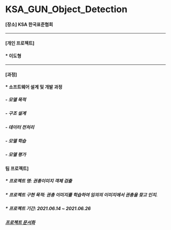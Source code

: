 # KSA_GUN_Object_Detection

#### [장소] KSA 한국표준협회

***
#### [개인 프로젝트]
####   * 이도형

***
#### [과정]
####  * 소프트웨어 설계 및 개발 과정
#####    - 모델 목적
#####    - 구조 설계
#####    - 데이터 전처리
#####    - 모델 학습
#####    - 모델 평가

#### 팀 프로젝트]
#####  * 프로젝트 명: 권총이미지 객체 검출
#####  * 프로젝트 구현 목적: 권총 이미지를 학습하여 임의의 이미지에서 권총을 찾고 인지.
#####  * 프로젝트 기간: 2021.06.14 ~ 2021.06.26

##### [프로젝트 문서화][doclink]

[doclink]: https://github.com/leedohyeong/KSA_MAKING_MASK/blob/main/Document/BMP_COMB_MASK.pdf "go doc"
